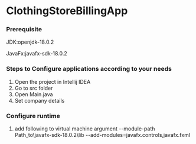 # ClothingStoreBillingApp

### Prerequisite

JDK:openjdk-18.0.2

JavaFx:javafx-sdk-18.0.2

### Steps to Configure applications according to your needs

1. Open the project in Intellij IDEA
2. Go to src folder
4. Open Main.java
5. Set company details

### Configure runtime

1. add following to virtual machine argument
  --module-path Path_to\javafx-sdk-18.0.2\lib --add-modules=javafx.controls,javafx.fxml
